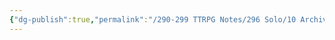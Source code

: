 ```yaml
---
{"dg-publish":true,"permalink":"/290-299 TTRPG Notes/296 Solo/10 Archive of Forgotten Dreamings/Specimen 8734 Notes/"}
---
```

